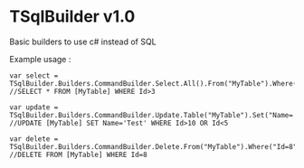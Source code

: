 TSqlBuilder v1.0
===========
Basic builders to use c# instead of SQL


Example usage :

    var select = TSqlBuilder.Builders.CommandBuilder.Select.All().From("MyTable").Where("Id>3").Build();
	//SELECT * FROM [MyTable] WHERE Id>3

    var update = TSqlBuilder.Builders.CommandBuilder.Update.Table("MyTable").Set("Name='Test'").Where("Id>10").Or("Id<5").Build;
	//UPDATE [MyTable] SET Name='Test' WHERE Id>10 OR Id<5

	var delete = TSqlBuilder.Builders.CommandBuilder.Delete.From("MyTable").Where("Id=8").Build();
	//DELETE FROM [MyTable] WHERE Id=8
